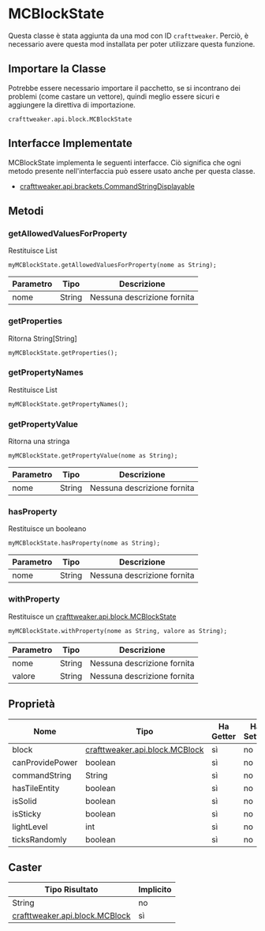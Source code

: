 # MCBlockState

Questa classe è stata aggiunta da una mod con ID `crafttweaker`. Perciò, è necessario avere questa mod installata per poter utilizzare questa funzione.

## Importare la Classe
Potrebbe essere necessario importare il pacchetto, se si incontrano dei problemi (come castare un vettore), quindi meglio essere sicuri e aggiungere la direttiva di importazione.
```zenscript
crafttweaker.api.block.MCBlockState
```

## Interfacce Implementate
MCBlockState implementa le seguenti interfacce. Ciò significa che ogni metodo presente nell'interfaccia può essere usato anche per questa classe.
- [crafttweaker.api.brackets.CommandStringDisplayable](/vanilla/api/brackets/CommandStringDisplayable)

## Metodi
### getAllowedValuesForProperty

Restituisce List<String>

```zenscript
myMCBlockState.getAllowedValuesForProperty(nome as String);
```

| Parametro | Tipo   | Descrizione                 |
| --------- | ------ | --------------------------- |
| nome      | String | Nessuna descrizione fornita |


### getProperties

Ritorna String[String]

```zenscript
myMCBlockState.getProperties();
```

### getPropertyNames

Restituisce List<String>

```zenscript
myMCBlockState.getPropertyNames();
```

### getPropertyValue

Ritorna una stringa

```zenscript
myMCBlockState.getPropertyValue(nome as String);
```

| Parametro | Tipo   | Descrizione                 |
| --------- | ------ | --------------------------- |
| nome      | String | Nessuna descrizione fornita |


### hasProperty

Restituisce un booleano

```zenscript
myMCBlockState.hasProperty(nome as String);
```

| Parametro | Tipo   | Descrizione                 |
| --------- | ------ | --------------------------- |
| nome      | String | Nessuna descrizione fornita |


### withProperty

Restituisce un [crafttweaker.api.block.MCBlockState](/vanilla/api/blocks/MCBlockState)

```zenscript
myMCBlockState.withProperty(nome as String, valore as String);
```

| Parametro | Tipo   | Descrizione                 |
| --------- | ------ | --------------------------- |
| nome      | String | Nessuna descrizione fornita |
| valore    | String | Nessuna descrizione fornita |



## Proprietà

| Nome            | Tipo                                                          | Ha Getter | Ha Setter |
| --------------- | ------------------------------------------------------------- | --------- | --------- |
| block           | [crafttweaker.api.block.MCBlock](/vanilla/api/blocks/MCBlock) | sì        | no        |
| canProvidePower | boolean                                                       | sì        | no        |
| commandString   | String                                                        | sì        | no        |
| hasTileEntity   | boolean                                                       | sì        | no        |
| isSolid         | boolean                                                       | sì        | no        |
| isSticky        | boolean                                                       | sì        | no        |
| lightLevel      | int                                                           | sì        | no        |
| ticksRandomly   | boolean                                                       | sì        | no        |

## Caster

| Tipo Risultato                                                | Implicito |
| ------------------------------------------------------------- | --------- |
| String                                                        | no        |
| [crafttweaker.api.block.MCBlock](/vanilla/api/blocks/MCBlock) | sì        |

